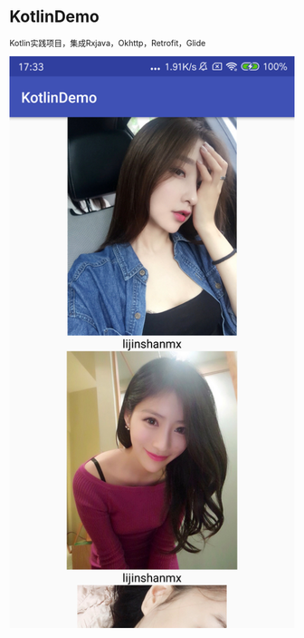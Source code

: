# KotlinDemo
Kotlin实践项目，集成Rxjava，Okhttp，Retrofit，Glide

![image](https://github.com/summerzh/KotlinDemo/blob/master/images/screenshot.png)

